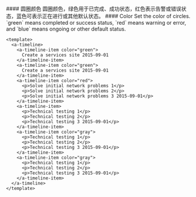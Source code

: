 <cn>
#### 圆圈颜色
圆圈颜色，绿色用于已完成、成功状态，红色表示告警或错误状态，蓝色可表示正在进行或其他默认状态。
</cn>

<us>
#### Color
Set the color of circles. `green` means completed or success status, `red` means warning or error, and `blue` means ongoing or other default status.
</us>

```vue
<template>
  <a-timeline>
    <a-timeline-item color="green">
      Create a services site 2015-09-01
    </a-timeline-item>
    <a-timeline-item color="green">
      Create a services site 2015-09-01
    </a-timeline-item>
    <a-timeline-item color="red">
      <p>Solve initial network problems 1</p>
      <p>Solve initial network problems 2</p>
      <p>Solve initial network problems 3 2015-09-01</p>
    </a-timeline-item>
    <a-timeline-item>
      <p>Technical testing 1</p>
      <p>Technical testing 2</p>
      <p>Technical testing 3 2015-09-01</p>
    </a-timeline-item>
    <a-timeline-item color="gray">
      <p>Technical testing 1</p>
      <p>Technical testing 2</p>
      <p>Technical testing 3 2015-09-01</p>
    </a-timeline-item>
    <a-timeline-item color="gray">
      <p>Technical testing 1</p>
      <p>Technical testing 2</p>
      <p>Technical testing 3 2015-09-01</p>
    </a-timeline-item>
  </a-timeline>
</template>
```
